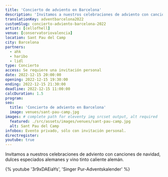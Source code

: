 ```yaml
---
title: 'Concierto de adviento en Barcelona'
description: 'Invitamos a nuestros celebraciones de adviento con canciones de navidad, dulces especiados alemanes y vino tinto caliente alemán.'
translationKey: adventbarcelona2022
customSlug: concierto-adviento-barcelona-2022
artist: [cellofhell]
venue: [conservatoriovalencia]
location: Sant Pau del Camp
city: Barcelona
partners:
  - ahk
  - haribo
  - lidl
type: Concierto
access: Se requiere una invitación personal
date: 2022-12-15 20:00:00
opening: 2022-12-15 19:30:00
ending: 2022-12-15 21:30:00
deadline: 2022-12-15 11:00:00
calcDuration: 1.5
program:
seo:
  title: 'Concierto de adviento en Barcelona'
  image: venues/sant-pau-camp.jpg
images: # complete path for eleventy img srcset output, alt required
  featured: ./src/assets/images/venues/sant-pau-camp.jpg
  alt: Sant Pau del Camp
infobox: Evento privado, sólo con invitación personal.
directregister:
youtube: true
---
```


Invitamos a nuestros celebraciones de adviento con canciones de navidad, dulces especiados alemanes y vino tinto caliente alemán.

{% youtube '3r9xDAEiaYs', 'Singer Pur-Adventskalender' %}

